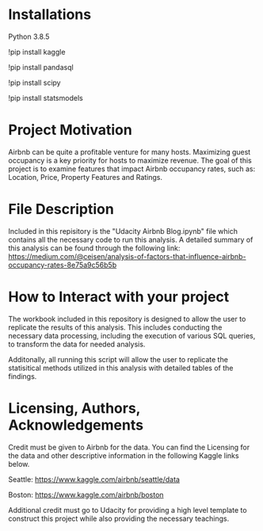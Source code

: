 # Installations
Python 3.8.5

!pip install kaggle

!pip install pandasql

!pip install scipy

!pip install statsmodels

# Project Motivation
Airbnb can be quite a profitable venture for many hosts. Maximizing guest occupancy is a key priority for hosts to maximize revenue. The goal of this project is to examine features that impact Airbnb occupancy rates, such as: Location, Price, Property Features and Ratings.

# File Description
Included in this repisitory is the "Udacity Airbnb Blog.ipynb" file which contains all the necessary code to run this analysis. A detailed summary of this analysis can be found through the following link: https://medium.com/@ceisen/analysis-of-factors-that-influence-airbnb-occupancy-rates-8e75a9c56b5b

# How to Interact with your project
The workbook included in this repository is designed to allow the user to replicate the results of this analysis. This includes conducting the necessary data processing, including the execution of various SQL queries, to transform the data for needed analysis. 

Additonally, all running this script will allow the user to replicate the statisitical methods utilized in this analysis with detailed tables of the findings. 

# Licensing, Authors, Acknowledgements
Credit must be given to Airbnb for the data. You can find the Licensing for the data and other descriptive information in the following Kaggle links below. 

Seattle: https://www.kaggle.com/airbnb/seattle/data

Boston: https://www.kaggle.com/airbnb/boston

Additional credit must go to Udacity for providing a high level template to construct this project while also providing the necessary teachings. 
